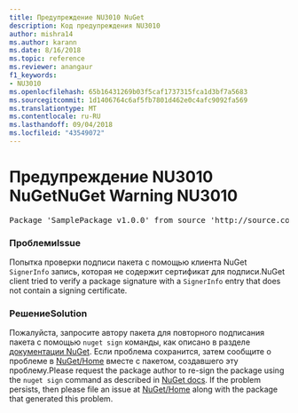 ```yaml
---
title: Предупреждение NU3010 NuGet
description: Код предупреждения NU3010
author: mishra14
ms.author: karann
ms.date: 8/16/2018
ms.topic: reference
ms.reviewer: anangaur
f1_keywords:
- NU3010
ms.openlocfilehash: 65b16431269b03f5caf1737315fca1d3bf7a5683
ms.sourcegitcommit: 1d1406764c6af5fb7801d462e0c4afc9092fa569
ms.translationtype: MT
ms.contentlocale: ru-RU
ms.lasthandoff: 09/04/2018
ms.locfileid: "43549072"
---
```

# <a name="nuget-warning-nu3010"></a><span data-ttu-id="a829a-103">Предупреждение NU3010 NuGet</span><span class="sxs-lookup"><span data-stu-id="a829a-103">NuGet Warning NU3010</span></span>

<pre>Package 'SamplePackage v1.0.0' from source 'http://source.com/index.json': The primary signature does not have a signing certificate.</pre>

### <a name="issue"></a><span data-ttu-id="a829a-104">Проблеми</span><span class="sxs-lookup"><span data-stu-id="a829a-104">Issue</span></span>

<span data-ttu-id="a829a-105">Попытка проверки подписи пакета с помощью клиента NuGet `SignerInfo` запись, которая не содержит сертификат для подписи.</span><span class="sxs-lookup"><span data-stu-id="a829a-105">NuGet client tried to verify a package signature with a `SignerInfo` entry that does not contain a signing certificate.</span></span>


### <a name="solution"></a><span data-ttu-id="a829a-106">Решение</span><span class="sxs-lookup"><span data-stu-id="a829a-106">Solution</span></span>

<span data-ttu-id="a829a-107">Пожалуйста, запросите автору пакета для повторного подписания пакета с помощью `nuget sign` команды, как описано в разделе [документации NuGet](https://docs.microsoft.com/en-us/nuget/create-packages/sign-a-package). Если проблема сохранится, затем сообщите о проблеме в [NuGet/Home](https://github.com/NuGet/Home/issues) вместе с пакетом, создавшего эту проблему.</span><span class="sxs-lookup"><span data-stu-id="a829a-107">Please request the package author to re-sign the package using the `nuget sign` command as described in [NuGet docs](https://docs.microsoft.com/en-us/nuget/create-packages/sign-a-package). If the problem persists, then please file an issue at [NuGet/Home](https://github.com/NuGet/Home/issues) along with the package that generated this problem.</span></span>


